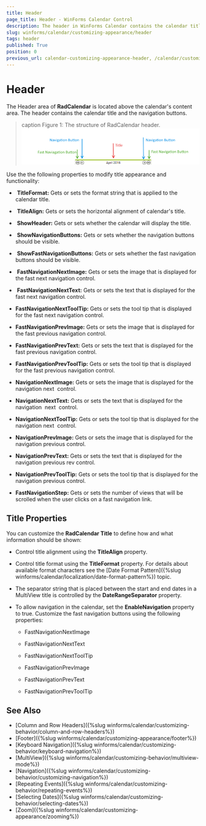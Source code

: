 ```yaml
---
title: Header
page_title: Header - WinForms Calendar Control 
description: The header in WinForms Calendar contains the calendar title and the navigation buttons.
slug: winforms/calendar/customizing-appearance/header
tags: header
published: True
position: 0
previous_url: calendar-customizing-appearance-header, /calendar/customizing-appearance/header
---
```


# Header

The Header area of __RadCalendar__ is located above the calendar's content area. The header contains the calendar title and the navigation buttons.

>caption Figure 1: The structure of RadCalendar header.
![calendar-customizing-appearance-header 001](images/calendar-customizing-appearance-header001.png)

Use the the following properties to modify title appearance and functionality:

*  __TitleFormat:__ Gets or sets the format string that is applied to the calendar title. 


*  __TitleAlign:__ Gets or sets the horizontal alignment of calendar's title.


*  __ShowHeader:__ Gets or sets whether the calendar will display the title. 


*  __ShowNavigationButtons:__ Gets or sets whether the navigation buttons should be visible.


*  __ShowFastNavigationButtons:__ Gets or sets whether the fast navigation buttons should be visible.


*  __FastNavigationNextImage:__ Gets or sets the image that is displayed for the fast next navigation control.


*  __FastNavigationNextText:__ Gets or sets the text that is displayed for the fast next navigation control. 


* __FastNavigationNextToolTip:__ Gets or sets the tool tip that is displayed for the fast next navigation control. 


* __FastNavigationPrevImage:__ Gets or sets the image that is displayed for the fast previous navigation control. 


* __FastNavigationPrevText:__ Gets or sets the text that is displayed for the fast previous navigation control. 


* __FastNavigationPrevToolTip:__ Gets or sets the tool tip that is displayed for the fast previous navigation control. 


* __NavigationNextImage:__ Gets or sets the image that is displayed for the navigation next  control. 


* __NavigationNextText:__ Gets or sets the text that is displayed for the navigation  next  control. 


* __NavigationNextToolTip:__ Gets or sets the tool tip that is displayed for the navigation next  control. 


* __NavigationPrevImage:__ Gets or sets the image that is displayed for the navigation previous control. 


* __NavigationPrevText:__ Gets or sets the text that is displayed for the navigation previous rev control. 


* __NavigationPrevToolTip:__ Gets or sets the tool tip that is displayed for the navigation previous control. 


* __FastNavigationStep:__ Gets or sets the number of views that will be scrolled when the user clicks on a fast navigation link.

## Title Properties

You can customize the __RadCalendar Title__ to define how and what information should be shown: 

* Control title alignment using the __TitleAlign__ property. 


* Control title format using the __TitleFormat__ property. For details about available format characters see the [Date Format Pattern]({%slug winforms/calendar/localization/date-format-pattern%}) topic.


* The separator string that is placed between the start and end dates in a MultiView title is controlled by the __DateRangeSeparator__ property. 


* To allow navigation in the calendar, set the __EnableNavigation__ property to true. Customize the fast navigation buttons using the following properties:
     
    - FastNavigationNextImage

    - FastNavigationNextText

    - FastNavigationNextToolTip

    - FastNavigationPrevImage

    - FastNavigationPrevText

    - FastNavigationPrevToolTip

## See Also

* [Column and Row Headers]({%slug winforms/calendar/customizing-behavior/column-and-row-headers%})
* [Footer]({%slug winforms/calendar/customizing-appearance/footer%})
* [Keyboard Navigation]({%slug  winforms/calendar/customizing-behavior/keyboard-navigation%})
* [MultiView]({%slug winforms/calendar/customizing-behavior/multiview-mode%})
* [Navigation]({%slug winforms/calendar/customizing-behavior/customizing-navigation%})
* [Repeating Events]({%slug winforms/calendar/customizing-behavior/repeating-events%})
* [Selecting Dates]({%slug winforms/calendar/customizing-behavior/selecting-dates%})
* [Zoom]({%slug winforms/calendar/customizing-appearance/zooming%})
